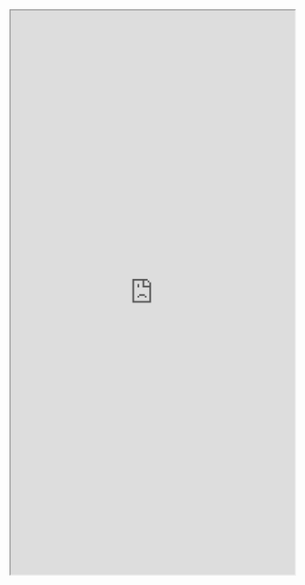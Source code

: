 <iframe src="https://nbviewer.jupyter.org/github/windmissing/DeepLearningPractise/blob/master/Chapter7/7-11.ipynb" width="100%" height="1000"></iframe>

